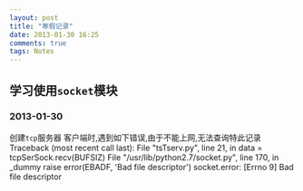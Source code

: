 ```yaml
---
layout: post
title: "寒假记录"
date: 2013-01-30 16:25
comments: true
tags: Notes
---
```

## 学习使用`socket`模块
### 2013-01-30  
创建`tcp`服务器 客户端时,遇到如下错误,由于不能上网,无法查询特此记录  
	Traceback (most recent call last):
		File "tsTserv.py", line 21, in <module>
		data = tcpSerSock.recv(BUFSIZ)
	File "/usr/lib/python2.7/socket.py", line 170, in _dummy
		raise error(EBADF, 'Bad file descriptor')
	socket.error: [Errno 9] Bad file descriptor
